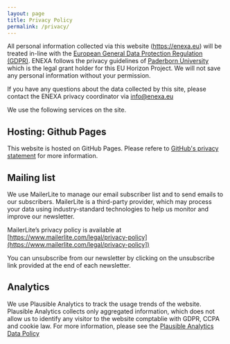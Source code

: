 ```yaml
---
layout: page
title: Privacy Policy
permalink: /privacy/
---
```


All personal information collected via this website (https://enexa.eu) will be treated in-line with the [European General Data Protection Regulation (GDPR)](https://gdpr-info.eu). ENEXA follows the privacy guidelines of [Paderborn University](https://www.uni-paderborn.de/datenschutzerklaerung/) which is the legal grant holder for this EU Horizon Project.  We will not save any personal information without your permission.

If you have any questions about the data collected by this site, please contact the ENEXA privacy coordinator via info@enexa.eu

We use the following services on the site. 

## Hosting: Github Pages

This website is hosted on GitHub Pages. Please refere to [GitHub's privacy statement](https://docs.github.com/en/site-policy/privacy-policies/global-privacy-practices) for more information.

## Mailing list

We use MailerLite to manage our email subscriber list and to send emails to our subscribers. MailerLite is a third-party provider, which may process your data using industry-standard technologies to help us monitor and improve our newsletter.

MailerLite’s privacy policy is available at [https://www.mailerlite.com/legal/privacy-policy](https://www.mailerlite.com/legal/privacy-policy])

You can unsubscribe from our newsletter by clicking on the unsubscribe link provided at the end of each newsletter.

## Analytics

We use Plausible Analytics to track the usage trends of the website. Plausible Analytics collects only aggregated information, which does not allow us to identify any visitor to the website comptablie with GDPR, CCPA and cookie law. For more information, please see the [Plausible Analytics Data Policy](https://plausible.io/data-policy)